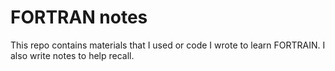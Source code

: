 FORTRAN notes
=============

This repo contains materials that I used or code I wrote to learn FORTRAIN. I also write notes to help recall.

